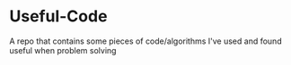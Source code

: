 # Useful-Code
A repo that contains some pieces of code/algorithms I've used and found useful when problem solving
